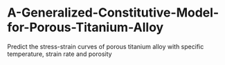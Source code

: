 # A-Generalized-Constitutive-Model-for-Porous-Titanium-Alloy
Predict the stress-strain curves of  porous titanium alloy with  specific temperature, strain rate and porosity
